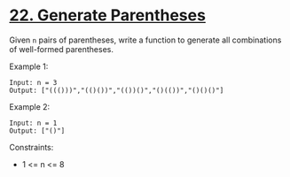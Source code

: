 # [22. Generate Parentheses](https://leetcode.com/problems/generate-parentheses/)

Given `n` pairs of parentheses, write a function to generate all combinations of well-formed parentheses.

 

Example 1:

    Input: n = 3
    Output: ["((()))","(()())","(())()","()(())","()()()"]

Example 2:

    Input: n = 1
    Output: ["()"]
 

Constraints:

* 1 <= n <= 8